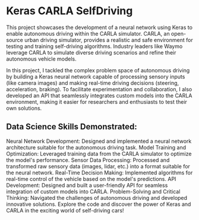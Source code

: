 # Keras CARLA SelfDriving

This project showcases the development of a neural network using Keras to enable autonomous driving within the CARLA simulator. CARLA, an open-source urban driving simulator, provides a realistic and safe environment for testing and training self-driving algorithms. Industry leaders like Waymo leverage CARLA to simulate diverse driving scenarios and refine their autonomous vehicle models.

In this project, I tackled the complex problem space of autonomous driving by building a Keras neural network capable of processing sensory inputs (like camera images) and making real-time driving decisions (steering, acceleration, braking). To facilitate experimentation and collaboration, I also developed an API that seamlessly integrates custom models into the CARLA environment, making it easier for researchers and enthusiasts to test their own solutions.

## Data Science Skills Demonstrated:

Neural Network Development: Designed and implemented a neural network architecture suitable for the autonomous driving task.
Model Training and Optimization: Leveraged training data from the CARLA simulator to optimize the model's performance.
Sensor Data Processing: Processed and transformed raw sensory data (images, lidar, etc.) into a format suitable for the neural network.
Real-Time Decision Making: Implemented algorithms for real-time control of the vehicle based on the model's predictions.
API Development: Designed and built a user-friendly API for seamless integration of custom models into CARLA.
Problem-Solving and Critical Thinking: Navigated the challenges of autonomous driving and developed innovative solutions.
Explore the code and discover the power of Keras and CARLA in the exciting world of self-driving cars!
